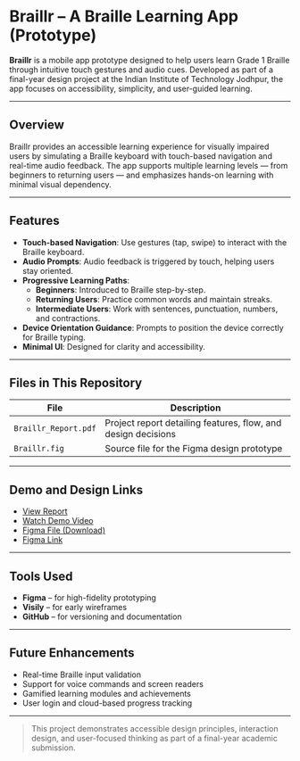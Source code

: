 # Braillr – A Braille Learning App (Prototype)

**Braillr** is a mobile app prototype designed to help users learn Grade 1 Braille through intuitive touch gestures and audio cues. Developed as part of a final-year design project at the Indian Institute of Technology Jodhpur, the app focuses on accessibility, simplicity, and user-guided learning.

---

## Overview

Braillr provides an accessible learning experience for visually impaired users by simulating a Braille keyboard with touch-based navigation and real-time audio feedback. The app supports multiple learning levels — from beginners to returning users — and emphasizes hands-on learning with minimal visual dependency.

---

## Features

- **Touch-based Navigation**: Use gestures (tap, swipe) to interact with the Braille keyboard.
- **Audio Prompts**: Audio feedback is triggered by touch, helping users stay oriented.
- **Progressive Learning Paths**:
  - **Beginners**: Introduced to Braille step-by-step.
  - **Returning Users**: Practice common words and maintain streaks.
  - **Intermediate Users**: Work with sentences, punctuation, numbers, and contractions.
- **Device Orientation Guidance**: Prompts to position the device correctly for Braille typing.
- **Minimal UI**: Designed for clarity and accessibility.

---

## Files in This Repository

| File                  | Description                                          |
|-----------------------|------------------------------------------------------|
| `Braillr_Report.pdf`  | Project report detailing features, flow, and design decisions |
| `Braillr.fig`         | Source file for the Figma design prototype           |

---

## Demo and Design Links

- [View Report](./Braillr_Report.pdf)  
- [Watch Demo Video](https://drive.google.com/file/d/1Zejt5tj_T0dIw8ehp7IdUOYOjRnFoYxF/view?usp=sharing)  
- [Figma File (Download)](./Braillr.fig)
- [Figma Link](https://www.figma.com/design/zB4dSUtR3KkP5VtlFySIW2/Braillr?t=8FA3leNm3zJonwlY-1)

---

## Tools Used

- **Figma** – for high-fidelity prototyping
- **Visily** – for early wireframes
- **GitHub** – for versioning and documentation

---

## Future Enhancements

- Real-time Braille input validation
- Support for voice commands and screen readers
- Gamified learning modules and achievements
- User login and cloud-based progress tracking

---

> This project demonstrates accessible design principles, interaction design, and user-focused thinking as part of a final-year academic submission.

